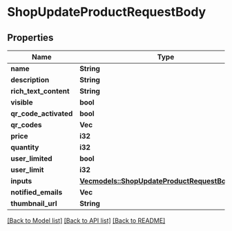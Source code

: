 # ShopUpdateProductRequestBody

## Properties

Name | Type | Description | Notes
------------ | ------------- | ------------- | -------------
**name** | **String** |  | 
**description** | **String** |  | 
**rich_text_content** | **String** |  | 
**visible** | **bool** |  | 
**qr_code_activated** | **bool** |  | 
**qr_codes** | **Vec<i32>** |  | 
**price** | **i32** |  | 
**quantity** | **i32** |  | 
**user_limited** | **bool** |  | 
**user_limit** | **i32** |  | 
**inputs** | [**Vec<models::ShopUpdateProductRequestBodyInput>**](ShopUpdateProductRequestBodyInput.md) |  | 
**notified_emails** | **Vec<String>** |  | 
**thumbnail_url** | **String** |  | 

[[Back to Model list]](../README.md#documentation-for-models) [[Back to API list]](../README.md#documentation-for-api-endpoints) [[Back to README]](../README.md)



